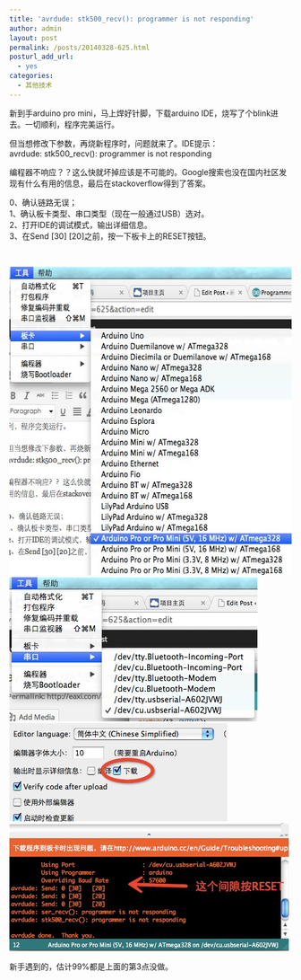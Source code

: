 ```yaml
---
title: 'avrdude: stk500_recv(): programmer is not responding'
author: admin
layout: post
permalink: /posts/20140328-625.html
posturl_add_url:
  - yes
categories:
  - 其他技术
---
```

新到手arduino pro mini，马上焊好针脚，下载arduino IDE，烧写了个blink进去。一切顺利，程序完美运行。

但当想修改下参数，再烧新程序时，问题就来了。IDE提示：  
avrdude: stk500_recv(): programmer is not responding

编程器不响应？？这么快就坏掉应该是不可能的。Google搜索也没在国内社区发现有什么有用的信息，最后在stackoverflow得到了答案。

0、确认链路无误；  
1、确认板卡类型、串口类型（现在一般通过USB）选对。  
2、打开IDE的调试模式，输出详细信息。  
3、在Send \[30\] \[20\]之前，按一下板卡上的RESET按钮。

&nbsp;

[<img class="alignnone size-full wp-image-632" alt="choose-arduino" src="/uploads/2014/03/choose-arduino.jpg" width="566" height="550" />][1] [<img class="alignnone size-full wp-image-633" alt="choose-serial" src="/uploads/2014/03/choose-serial.jpg" width="443" height="257" />][2] [<img class="alignnone size-full wp-image-635" alt="choose-verbose-mode" src="/uploads/2014/03/choose-verbose-mode.jpg" width="389" height="175" />][3] [<img class="alignnone size-full wp-image-634" alt="choose-timeframe-to-reset" src="/uploads/2014/03/choose-timeframe-to-reset.jpg" width="499" height="228" />][4]

新手遇到的，估计99%都是上面的第3点没做。

 [1]: /uploads/2014/03/choose-arduino.jpg
 [2]: /uploads/2014/03/choose-serial.jpg
 [3]: /uploads/2014/03/choose-verbose-mode.jpg
 [4]: /uploads/2014/03/choose-timeframe-to-reset.jpg